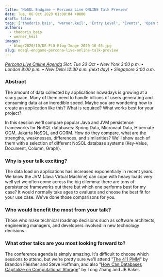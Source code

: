 ```yaml
---
title: 'NoSQL Endgame – Percona Live ONLINE Talk Preview'
date: Tue, 06 Oct 2020 01:08:04 +0000
draft: false
tags: ['thodoris.bais', 'werner.keil', 'Entry Level', 'Events', 'Open Source Databases', 'PLO-2020-10']
authors:
  - thodoris_bais
  - werner_keil
images:
  - blog/2020/10/DB-PLO-Blog-Image-2020-10-05.jpg
slug: nosql-endgame-percona-live-online-talk-preview
---
```


_[Percona Live Online Agenda](https://www.percona.com/live/agenda) Slot: Tue 20 Oct • New York 3:00 p.m. • London 8:00 p.m. • New Delhi 12:30 a.m. (next day) • Singapore 3:00 a.m._

### Abstract

The amount of data collected by applications nowadays is growing at a scary pace. Many of them need to handle billions of users generating and consuming data at an incredible speed. Maybe you are wondering how to create an application like this? What is required? What works best for your project? 

In this session we'll compare popular Java and JVM persistence frameworks for NoSQL databases: Spring Data, Micronaut Data, Hibernate OGM, Jakarta NoSQL, and GORM. How do they compare, what are the strengths, weaknesses, differences, and similarities? We'll show each of them with a selection of different NoSQL database systems (Key-Value, Document, Column, Graph).

### Why is your talk exciting?

The data load on applications has increased exponentially in recent years. We know the JVM (Java Virtual Machine) can cope with heavy loads very well yet we often come across the big dilemma: there are tons of persistence frameworks out there but which one performs best for my case? It would normally take ages to evaluate and choose the best fit for your use case. We've done those comparisons for you.

### Who would benefit the most from your talk?

Those who make technical roadmap decisions such as software architects, engineering managers, and developers involved in new technology decisions.

### What other talks are you most looking forward to?

The conference agenda is simply amazing. It's difficult to choose which sessions to attend, but we're pretty sure we'll attend "[The 411 PMM](https://sched.co/ePlw)" by Brandon Fleisher and Steve Hoffman, and also "[How Can Databases Capitalize on Computational Storage](https://sched.co/eN9q)" by Tong Zhang and JB Baker.